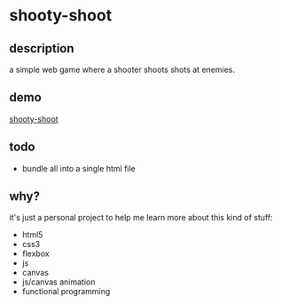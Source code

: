 # shooty-shoot

## description

a simple web game where a shooter shoots shots at enemies.

## demo

[shooty-shoot](https://mondaymachine.com/shooty-shoot/)

## todo

* bundle all into a single html file

## why?

it's just a personal project to help me learn more about this kind of stuff:
* html5
* css3
* flexbox
* js
* canvas
* js/canvas animation
* functional programming